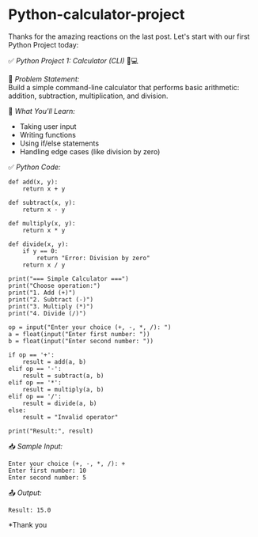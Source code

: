 # Python-calculator-project
Thanks for the amazing reactions on the last post. Let's start with our first Python Project today:

✅ *Python Project 1: Calculator (CLI)* 🔢💻

📌 *Problem Statement:*  
Build a simple command-line calculator that performs basic arithmetic: addition, subtraction, multiplication, and division.

🧠 *What You'll Learn:*  
- Taking user input  
- Writing functions  
- Using if/else statements  
- Handling edge cases (like division by zero)

✅ *Python Code:*
``` 
def add(x, y):
    return x + y

def subtract(x, y):
    return x - y

def multiply(x, y):
    return x * y

def divide(x, y):
    if y == 0:
        return "Error: Division by zero"
    return x / y

print("=== Simple Calculator ===")
print("Choose operation:")
print("1. Add (+)")
print("2. Subtract (-)")
print("3. Multiply (*)")
print("4. Divide (/)")

op = input("Enter your choice (+, -, *, /): ")
a = float(input("Enter first number: "))
b = float(input("Enter second number: "))

if op == '+':
    result = add(a, b)
elif op == '-':
    result = subtract(a, b)
elif op == '*':
    result = multiply(a, b)
elif op == '/':
    result = divide(a, b)
else:
    result = "Invalid operator"

print("Result:", result)
```

📥 *Sample Input:*  
```
Enter your choice (+, -, *, /): +
Enter first number: 10  
Enter second number: 5  
```

📤 *Output:*  
```
Result: 15.0
```

*Thank you

